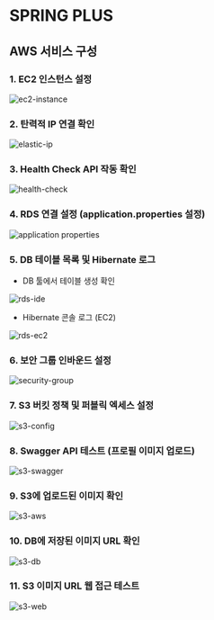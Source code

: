 # SPRING PLUS
## AWS 서비스 구성

### 1. EC2 인스턴스 설정
![ec2-instance](https://github.com/user-attachments/assets/fa715758-11f3-46f1-9c5e-4bf246273c24)

### 2. 탄력적 IP 연결 확인
![elastic-ip](https://github.com/user-attachments/assets/ad772bab-e02d-4ff0-a2b7-a597c75b19cd)

### 3. Health Check API 작동 확인
![health-check](https://github.com/user-attachments/assets/b0fad392-512f-4aa6-b606-62da6f5c5c12)

### 4. RDS 연결 설정 (application.properties 설정)
![application properties](https://github.com/user-attachments/assets/0fc752ed-6f82-43a3-9556-d5360403e7e2)

### 5. DB 테이블 목록 및 Hibernate 로그

* DB 툴에서 테이블 생성 확인
  
![rds-ide](https://github.com/user-attachments/assets/890ae7a6-9751-4d27-84ca-feafb9ff48f0)

* Hibernate 콘솔 로그 (EC2)
  
![rds-ec2](https://github.com/user-attachments/assets/4a3ed8fe-71a6-4645-aa4a-c6807b3d8892)

### 6. 보안 그룹 인바운드 설정
![security-group](https://github.com/user-attachments/assets/022deadd-4153-4950-8b77-70bee23f0cd3)

### 7. S3 버킷 정책 및 퍼블릭 엑세스 설정
![s3-config](https://github.com/user-attachments/assets/9c700e48-5c2e-4ae1-a96d-4397fac92795)

### 8. Swagger API 테스트 (프로필 이미지 업로드)
![s3-swagger](https://github.com/user-attachments/assets/3a3c1441-a5bd-4f03-a4a1-85c16d8d52ef)

### 9. S3에 업로드된 이미지 확인
![s3-aws](https://github.com/user-attachments/assets/9e8eaaab-fb2b-4ca0-9643-b0f3597bb8be)

### 10. DB에 저장된 이미지 URL 확인
![s3-db](https://github.com/user-attachments/assets/612bea5f-ff60-487d-9f96-8b0ef988c076)

### 11. S3 이미지 URL 웹 접근 테스트
![s3-web](https://github.com/user-attachments/assets/74eb8377-2c71-4893-ab2e-fa9720a9f382)


